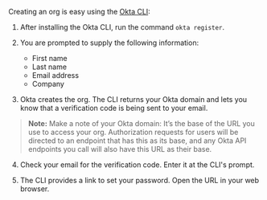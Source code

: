 Creating an org is easy using the [Okta CLI](https://cli.okta.com/):

1. After installing the Okta CLI, run the command `okta register`.

2. You are prompted to supply the following information:

    - First name
    - Last name
    - Email address
    - Company

3. Okta creates the org. The CLI returns your Okta domain and lets you know that a verification code is being sent to your email.

> **Note:** Make a note of your Okta domain: It’s the base of the URL you use to access your org. Authorization requests for users will be directed to an endpoint that has this as its base, and any Okta API endpoints you call will also have this URL as their base.

4. Check your email for the verification code. Enter it at the CLI's prompt.

5. The CLI provides a link to set your password. Open the URL in your web browser.
